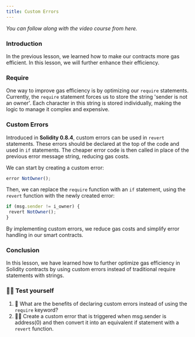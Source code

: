 ```yaml
---
title: Custom Errors
---
```


_You can follow along with the video course from here._

### Introduction

In the previous lesson, we learned how to make our contracts more gas efficient. In this lesson, we will further enhance their efficiency.

### Require

One way to improve gas efficiency is by optimizing our `require` statements. Currently, the `require` statement forces us to store the string 'sender is not an owner'. Each character in this string is stored individually, making the logic to manage it complex and expensive.

### Custom Errors

Introduced in **Solidity 0.8.4**, custom errors can be used in `revert` statements. These errors should be declared at the top of the code and used in `if` statements. The cheaper error code is then called in place of the previous error message string, reducing gas costs.

We can start by creating a custom error:

```js
error NotOwner();
```

Then, we can replace the `require` function with an `if` statement, using the `revert` function with the newly created error:

```js
if (msg.sender != i_owner) {
 revert NotOwner();
}
```

By implementing custom errors, we reduce gas costs and simplify error handling in our smart contracts.

### Conclusion

In this lesson, we have learned how to further optimize gas efficiency in Solidity contracts by using custom errors instead of traditional require statements with strings.

### 🧑‍💻 Test yourself

1. 📕 What are the benefits of declaring custom errors instead of using the `require` keyword?
2. 🧑‍💻 Create a custom error that is triggered when msg.sender is address(0) and then convert it into an equivalent if statement with a `revert` function.
